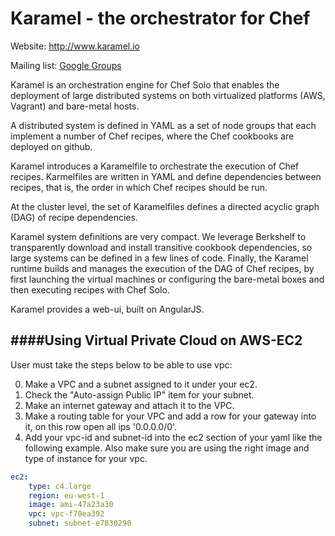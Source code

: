 # Karamel - the orchestrator for Chef

Website: http://www.karamel.io

Mailing list: <a href="https://groups.google.com/forum/#!forum/karamel-chef">Google Groups</a>

Karamel is an orchestration engine for Chef Solo that enables the deployment of large distributed systems on both virtualized platforms (AWS, Vagrant) and bare-metal hosts. 

A distributed system is defined in YAML as a set of node groups that each implement a number of Chef recipes, where the Chef cookbooks are deployed on github.  

Karamel introduces a Karamelfile to orchestrate the execution of Chef recipes. Karmelfiles are written in YAML and define dependencies between recipes, that is, the order in which Chef recipes should be run.

At the cluster level, the set of Karamelfiles defines a directed acyclic graph (DAG) of recipe dependencies. 

Karamel system definitions are very compact. We leverage Berkshelf to transparently download and install transitive cookbook dependencies, so large systems can be defined in a few lines of code. Finally, the Karamel runtime builds and manages the execution of the DAG of Chef recipes, by first launching the virtual machines or configuring the bare-metal boxes and then executing recipes with Chef Solo. 

Karamel provides a web-ui, built on AngularJS.

####Using Virtual Private Cloud on AWS-EC2
------

User must take the steps below to be able to use vpc: 

0. Make a VPC and a subnet assigned to it under your ec2.
1. Check the "Auto-assign Public IP" item for your subnet. 
2. Make an internet gateway and attach it to the VPC.
3. Make a routing table for your VPC and add a row for your gateway into it, on this row open all ips '0.0.0.0/0'.
4. Add your vpc-id and subnet-id into the ec2 section of your yaml like the following example. Also make sure you are using the right image and type of instance for your vpc. 

```yaml
ec2:
    type: c4.large
    region: eu-west-1
    image: ami-47a23a30
    vpc: vpc-f70ea392
    subnet: subnet-e7830290
```
